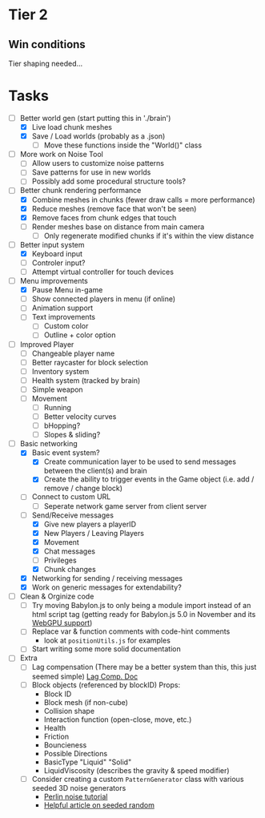 # Tier 2

## Win conditions
Tier shaping needed...

# Tasks
- [ ] Better world gen (start putting this in './brain')
    - [X] Live load chunk meshes
    - [X] Save / Load worlds (probably as a .json)
        - [ ] Move these functions inside the "World()" class
- [ ] More work on Noise Tool
    - [ ] Allow users to customize noise patterns
    - [ ] Save patterns for use in new worlds
    - [ ] Possibly add some procedural structure tools?
- [ ] Better chunk rendering performance
    - [X] Combine meshes in chunks (fewer draw calls = more performance)
    - [X] Reduce meshes (remove face that won't be seen)
    - [X] Remove faces from chunk edges that touch
    - [ ] Render meshes base on distance from main camera
        - [ ] Only regenerate modified chunks if it's within the view distance
- [ ] Better input system
    - [X] Keyboard input
    - [ ] Controler input?
    - [ ] Attempt virtual controller for touch devices
- [ ] Menu improvements
    - [X] Pause Menu in-game
    - [ ] Show connected players in menu (if online)
    - [ ] Animation support
    - [ ] Text improvements
        - [ ] Custom color
        - [ ] Outline + color option
- [ ] Improved Player
    - [ ] Changeable player name
    - [ ] Better raycaster for block selection
    - [ ] Inventory system
    - [ ] Health system (tracked by brain)
    - [ ] Simple weapon
    - [ ] Movement
        - [ ] Running
        - [ ] Better velocity curves
        - [ ] bHopping?
        - [ ] Slopes & sliding?
- [ ] Basic networking
    - [X] Basic event system?
        - [X] Create communication layer to be used to send messages between the client(s) and brain
        - [X] Create the ability to trigger events in the Game object (i.e. add / remove / change block)
    - [ ] Connect to custom URL
        - [ ] Seperate network game server from client server
    - [ ] Send/Receive messages
        - [X] Give new players a playerID
        - [X] New Players / Leaving Players
        - [X] Movement
        - [X] Chat messages
        - [ ] Privileges
        - [X] Chunk changes
    - [X] Networking for sending / receiving messages
    - [X] Work on generic messages for extendability?
- [ ] Clean & Orginize code
    - [ ] Try moving Babylon.js to only being a module import instead of an html script tag (getting ready for Babylon.js 5.0 in November and its [WebGPU support](https://doc.babylonjs.com/advanced_topics/webGPU))
    - [ ] Replace var & function comments with code-hint comments
        - look at `positionUtils.js` for examples
    - [ ] Start writing some more solid documentation
- [ ] Extra
    - [ ] Lag compensation (There may be a better system than this, this just seemed simple)
        [Lag Comp. Doc](../LagCompensation.md)
    - [ ] Block objects (referenced by blockID)
        Props:
        - Block ID
        - Block mesh (if non-cube)
        - Collision shape
        - Interaction function (open-close, move, etc.)
        - Health
        - Friction
        - Bouncieness
        - Possible Directions
        - BasicType "Liquid" "Solid"
        - LiquidViscosity (describes the gravity & speed modifier)
    - [ ] Consider creating a custom `PatternGenerator` class with various seeded 3D noise generators
        - [Perlin noise tutorial](https://joeiddon.github.io/projects/javascript/perlin.html)
        - [Helpful article on seeded random](https://davidbau.com/archives/2010/01/30/random_seeds_coded_hints_and_quintillions.html)